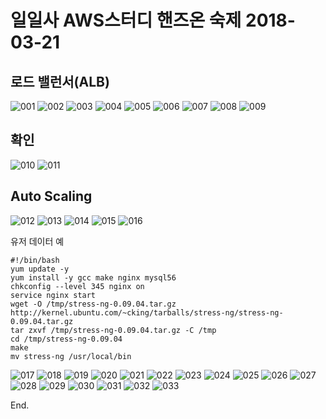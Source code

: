일일사 AWS스터디 핸즈온 숙제 2018-03-21
======

## 로드 밸런서(ALB)
![001](https://gist.githubusercontent.com/yuyj109/658c9ea9e68e77ceeddcffc2ca27af37/raw/b8d6151ed83b0ed82ff99442ba754de20e8a3669/20180402001.png)
![002](https://gist.githubusercontent.com/yuyj109/658c9ea9e68e77ceeddcffc2ca27af37/raw/b8d6151ed83b0ed82ff99442ba754de20e8a3669/20180402002.png)
![003](https://gist.githubusercontent.com/yuyj109/658c9ea9e68e77ceeddcffc2ca27af37/raw/b8d6151ed83b0ed82ff99442ba754de20e8a3669/20180402003.png)
![004](https://gist.githubusercontent.com/yuyj109/658c9ea9e68e77ceeddcffc2ca27af37/raw/b8d6151ed83b0ed82ff99442ba754de20e8a3669/20180402004.png)
![005](https://gist.githubusercontent.com/yuyj109/658c9ea9e68e77ceeddcffc2ca27af37/raw/b8d6151ed83b0ed82ff99442ba754de20e8a3669/20180402005.png)
![006](https://gist.githubusercontent.com/yuyj109/658c9ea9e68e77ceeddcffc2ca27af37/raw/b8d6151ed83b0ed82ff99442ba754de20e8a3669/20180402006.png)
![007](https://gist.githubusercontent.com/yuyj109/658c9ea9e68e77ceeddcffc2ca27af37/raw/b8d6151ed83b0ed82ff99442ba754de20e8a3669/20180402007.png)
![008](https://gist.githubusercontent.com/yuyj109/658c9ea9e68e77ceeddcffc2ca27af37/raw/b8d6151ed83b0ed82ff99442ba754de20e8a3669/20180402008.png)
![009](https://gist.githubusercontent.com/yuyj109/658c9ea9e68e77ceeddcffc2ca27af37/raw/b8d6151ed83b0ed82ff99442ba754de20e8a3669/20180402009.png)

## 확인
![010](https://gist.githubusercontent.com/yuyj109/658c9ea9e68e77ceeddcffc2ca27af37/raw/b8d6151ed83b0ed82ff99442ba754de20e8a3669/20180402010.png)
![011](https://gist.githubusercontent.com/yuyj109/658c9ea9e68e77ceeddcffc2ca27af37/raw/b8d6151ed83b0ed82ff99442ba754de20e8a3669/20180402011.png)

## Auto Scaling
![012](https://gist.githubusercontent.com/yuyj109/658c9ea9e68e77ceeddcffc2ca27af37/raw/b8d6151ed83b0ed82ff99442ba754de20e8a3669/20180402012.png)
![013](https://gist.githubusercontent.com/yuyj109/658c9ea9e68e77ceeddcffc2ca27af37/raw/b8d6151ed83b0ed82ff99442ba754de20e8a3669/20180402013.png)
![014](https://gist.githubusercontent.com/yuyj109/658c9ea9e68e77ceeddcffc2ca27af37/raw/b8d6151ed83b0ed82ff99442ba754de20e8a3669/20180402014.png)
![015](https://gist.githubusercontent.com/yuyj109/658c9ea9e68e77ceeddcffc2ca27af37/raw/b8d6151ed83b0ed82ff99442ba754de20e8a3669/20180402015.png)
![016](https://gist.githubusercontent.com/yuyj109/658c9ea9e68e77ceeddcffc2ca27af37/raw/b8d6151ed83b0ed82ff99442ba754de20e8a3669/20180402016.png)

유저 데이터 예
```
#!/bin/bash
yum update -y
yum install -y gcc make nginx mysql56
chkconfig --level 345 nginx on
service nginx start
wget -O /tmp/stress-ng-0.09.04.tar.gz http://kernel.ubuntu.com/~cking/tarballs/stress-ng/stress-ng-0.09.04.tar.gz
tar zxvf /tmp/stress-ng-0.09.04.tar.gz -C /tmp
cd /tmp/stress-ng-0.09.04
make
mv stress-ng /usr/local/bin
```

![017](https://gist.githubusercontent.com/yuyj109/658c9ea9e68e77ceeddcffc2ca27af37/raw/b8d6151ed83b0ed82ff99442ba754de20e8a3669/20180402017.png)
![018](https://gist.githubusercontent.com/yuyj109/658c9ea9e68e77ceeddcffc2ca27af37/raw/b8d6151ed83b0ed82ff99442ba754de20e8a3669/20180402018.png)
![019](https://gist.githubusercontent.com/yuyj109/658c9ea9e68e77ceeddcffc2ca27af37/raw/b8d6151ed83b0ed82ff99442ba754de20e8a3669/20180402019.png)
![020](https://gist.githubusercontent.com/yuyj109/658c9ea9e68e77ceeddcffc2ca27af37/raw/b8d6151ed83b0ed82ff99442ba754de20e8a3669/20180402020.png)
![021](https://gist.githubusercontent.com/yuyj109/658c9ea9e68e77ceeddcffc2ca27af37/raw/b8d6151ed83b0ed82ff99442ba754de20e8a3669/20180402021.png)
![022](https://gist.githubusercontent.com/yuyj109/658c9ea9e68e77ceeddcffc2ca27af37/raw/b8d6151ed83b0ed82ff99442ba754de20e8a3669/20180402022.png)
![023](https://gist.githubusercontent.com/yuyj109/658c9ea9e68e77ceeddcffc2ca27af37/raw/b8d6151ed83b0ed82ff99442ba754de20e8a3669/20180402023.png)
![024](https://gist.githubusercontent.com/yuyj109/658c9ea9e68e77ceeddcffc2ca27af37/raw/b8d6151ed83b0ed82ff99442ba754de20e8a3669/20180402024.png)
![025](https://gist.githubusercontent.com/yuyj109/658c9ea9e68e77ceeddcffc2ca27af37/raw/b8d6151ed83b0ed82ff99442ba754de20e8a3669/20180402025.png)
![026](https://gist.githubusercontent.com/yuyj109/658c9ea9e68e77ceeddcffc2ca27af37/raw/b8d6151ed83b0ed82ff99442ba754de20e8a3669/20180402026.png)
![027](https://gist.githubusercontent.com/yuyj109/658c9ea9e68e77ceeddcffc2ca27af37/raw/b8d6151ed83b0ed82ff99442ba754de20e8a3669/20180402027.png)
![028](https://gist.githubusercontent.com/yuyj109/658c9ea9e68e77ceeddcffc2ca27af37/raw/b8d6151ed83b0ed82ff99442ba754de20e8a3669/20180402028.png)
![029](https://gist.githubusercontent.com/yuyj109/658c9ea9e68e77ceeddcffc2ca27af37/raw/b8d6151ed83b0ed82ff99442ba754de20e8a3669/20180402029.png)
![030](https://gist.githubusercontent.com/yuyj109/658c9ea9e68e77ceeddcffc2ca27af37/raw/b8d6151ed83b0ed82ff99442ba754de20e8a3669/20180402030.png)
![031](https://gist.githubusercontent.com/yuyj109/658c9ea9e68e77ceeddcffc2ca27af37/raw/b8d6151ed83b0ed82ff99442ba754de20e8a3669/20180402031.png)
![032](https://gist.githubusercontent.com/yuyj109/658c9ea9e68e77ceeddcffc2ca27af37/raw/b8d6151ed83b0ed82ff99442ba754de20e8a3669/20180402032.png)
![033](https://gist.githubusercontent.com/yuyj109/658c9ea9e68e77ceeddcffc2ca27af37/raw/b8d6151ed83b0ed82ff99442ba754de20e8a3669/20180402033.png)

End.
